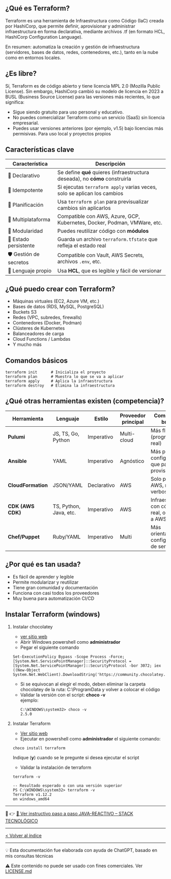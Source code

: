 ## ¿Qué es Terraform?

Terraform es una herramienta de Infraestructura como Código (IaC) creada por HashiCorp, que permite definir, aprovisionar y administrar infraestructura en forma declarativa, mediante archivos .tf (en formato HCL, HashiCorp Configuration Language).

En resumen: automatiza la creación y gestión de infraestructura (servidores, bases de datos, redes, contenedores, etc.), tanto en la nube como en entornos locales.

## ¿Es libre?

Sí, Terraform es de código abierto y tiene licencia MPL 2.0 (Mozilla Public License).
Sin embargo, HashiCorp cambió su modelo de licencia en 2023 a BUSL (Business Source License) para las versiones más recientes, lo que significa:

- Sigue siendo gratuito para uso personal y educativo.
- No puedes comercializar Terraform como un servicio (SaaS) sin licencia empresarial.
- Puedes usar versiones anteriores (por ejemplo, v1.5) bajo licencias más permisivas.  Para uso local y proyectos propios

## Características clave

| Característica          | Descripción                                                                  |
| ----------------------- | ---------------------------------------------------------------------------- |
| 🧾 Declarativo          | Se define **qué** quieres (infraestructura deseada), no **cómo** construirla |
| 🔁 Idempotente          | Si ejecutas `terraform apply` varias veces, solo se aplican los cambios      |
| 🔄 Planificación        | Usa `terraform plan` para previsualizar cambios sin aplicarlos               |
| 🔌 Multiplataforma      | Compatible con AWS, Azure, GCP, Kubernetes, Docker, Podman, VMWare, etc.     |
| 🧩 Modularidad          | Puedes reutilizar código con **módulos**                                     |
| 💾 Estado persistente   | Guarda un archivo `terraform.tfstate` que refleja el estado real             |
| 🛡️ Gestión de secretos | Compatible con Vault, AWS Secrets, archivos `.env`, etc.                     |
| 📜 Lenguaje propio      | Usa **HCL**, que es legible y fácil de versionar                             |

## ¿Qué puedo crear con Terraform?

- Máquinas virtuales (EC2, Azure VM, etc.)
- Bases de datos (RDS, MySQL, PostgreSQL)
- Buckets S3
- Redes (VPC, subredes, firewalls)
- Contenedores (Docker, Podman)
- Clústeres de Kubernetes
- Balanceadores de carga
- Cloud Functions / Lambdas
- Y mucho más


## Comandos básicos
```
terraform init      # Inicializa el proyecto
terraform plan      # Muestra lo que se va a aplicar
terraform apply     # Aplica la infraestructura
terraform destroy   # Elimina la infraestructura
```

## ¿Qué otras herramientas existen (competencia)?
| Herramienta        | Lenguaje               | Estilo      | Proveedor principal | Comentario breve                                 |
| ------------------ | ---------------------- | ----------- | ------------------- | ------------------------------------------------ |
| **Pulumi**         | JS, TS, Go, Python     | Imperativo  | Multi-cloud         | Más flexible (programación real)                 |
| **Ansible**        | YAML                   | Imperativo  | Agnóstico           | Más para configuración que para provisión        |
| **CloudFormation** | JSON/YAML              | Declarativo | AWS                 | Solo para AWS, más verboso                       |
| **CDK (AWS CDK)**  | TS, Python, Java, etc. | Imperativo  | AWS                 | Infraestructura con código real, orientado a AWS |
| **Chef/Puppet**    | Ruby/YAML              | Imperativo  | Multi               | Más orientados a configuración de servidores     |

## ¿Por qué es tan usada?

- Es fácil de aprender y legible
- Permite modularizar y reutilizar
- Tiene gran comunidad y documentación
- Funciona con casi todos los proveedores
- Muy buena para automatización CI/CD

## Instalar Terraform (windows)

1. Instalar chocolatey
    - [ver sitio web](https://chocolatey.org/install)
    - Abrir Windows powershell como **administrador**
    - Pegar el siguiente comando
    ```
    Set-ExecutionPolicy Bypass -Scope Process -Force; [System.Net.ServicePointManager]::SecurityProtocol = [System.Net.ServicePointManager]::SecurityProtocol -bor 3072; iex ((New-Object System.Net.WebClient).DownloadString('https://community.chocolatey.org/install.ps1'))
    ```
    - Si se equivocan al elegir el modo, deben eliminar la carpeta chocolatey de la ruta: C:\ProgramData y volver a colocar el código
    - Validar la versión con el script: **choco -v**  
    ejemplo:
        ```
        C:\WINDOWS\system32> choco -v
        2.5.0
        ```

2. Instalar Terraform
    - [Ver sitio web](https://developer.hashicorp.com/terraform/tutorials/aws-get-started/install-cli)
    - Ejecutar en powershell como **administrador** el siguiente comando:
    ```
    choco install terraform
    ```
    Indique (**y**) cuando se le pregunte si desea ejecutar el script
    - Validar la instalación de terraform
    ```
    terraform -v

    -- Resultado esperado o con una versión superior
    PS C:\WINDOWS\system32> terraform -v
    Terraform v1.12.2
    on windows_amd64
    ```    

---

🔗 👉 [📘 Ver instructivo paso a paso JAVA-REACTIVO – STACK TECNOLÓGICO](../PRINCIPAL.md)

--- 

[< Volver al índice](../README.md)

---

💡 Esta documentación fue elaborada con ayuda de ChatGPT, basado en mis consultas técnicas

⚠️ Este contenido no puede ser usado con fines comerciales. Ver [LICENSE.md](../LICENSE.md)